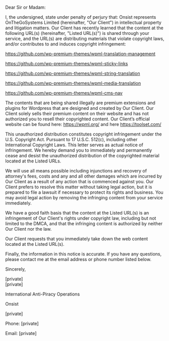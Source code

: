 Dear Sir or Madam:



I, the undersigned, state under penalty of perjury that: Onsist represents OnTheGoSystems Limited (hereinafter, "Our Client") in intellectual property and litigation matters. Our Client has recently learned that the content at the following URL(s) (hereinafter, "Listed URL(s)") is shared through your service, and the URL(s) are distributing materials that violate copyright laws, and/or contributes to and induces copyright infringement:



https://github.com/wp-premium-themes/wpml-translation-management

https://github.com/wp-premium-themes/wpml-sticky-links

https://github.com/wp-premium-themes/wpml-string-translation

https://github.com/wp-premium-themes/wpml-media-translation

https://github.com/wp-premium-themes/wpml-cms-nav



The contents that are being shared illegally are premium extensions and plugins for Wordpress that are designed and created by Our Client. Our Client solely sells their premium content on their website and has not authorized you to resell their copyrighted content. Our Client’s official website can be found here: https://wpml.org/ and here https://toolset.com/



This unauthorized distribution constitutes copyright infringement under the U.S. Copyright Act. Pursuant to 17 U.S.C. 512(c), including other International Copyright Laws. This letter serves as actual notice of infringement. We hereby demand you to immediately and permanently cease and desist the unauthorized distribution of the copyrighted material located at the Listed URLs.



We will use all means possible including injunctions and recovery of attorney's fees, costs and any and all other damages which are incurred by Our Client as a result of any action that is commenced against you. Our Client prefers to resolve this matter without taking legal action, but it is prepared to file a lawsuit if necessary to protect its rights and business. You may avoid legal action by removing the infringing content from your service immediately.



We have a good faith basis that the content at the Listed URL(s) is an infringement of Our Client's rights under copyright law, including but not limited to the DMCA, and that the infringing content is authorized by neither Our Client nor the law.



Our Client requests that you immediately take down the web content located at the Listed URL(s).



Finally, the information in this notice is accurate. If you have any questions, please contact me at the email address or phone number listed below.



Sincerely,



[private]  
[private]  



International Anti-Piracy Operations

Onsist

[private]  

Phone: [private] 

Email: [private]  

